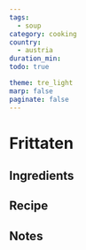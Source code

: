 ```yaml
---
tags:
  - soup
category: cooking
country:
  - austria
duration_min:
todo: true

theme: tre_light
marp: false
paginate: false
---
```


# Frittaten

## Ingredients

## Recipe

## Notes
